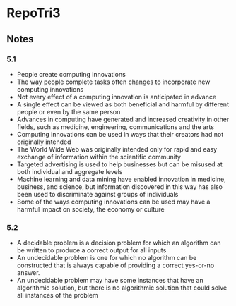 # RepoTri3

## Notes
### 5.1
- People create computing innovations
- The way people complete tasks often changes to incorporate new computing innovations
- Not every effect of a computing innovation is anticipated in advance
- A single effect can be viewed as both beneficial and harmful by different people or even by the same person
- Advances in computing have generated and increased creativity in other fields, such as medicine, engineering, communications and the arts
- Computing innovations can be used in ways that their creators had not originally intended
- The World Wide Web was originally intended only for rapid and easy exchange of information within the scientific community
- Targeted advertising is used to help businesses but can be misused at both individual and aggregate levels
- Machine learning and data mining have enabled innovation in medicine, business, and science, but information discovered in this way has also been used to discriminate against groups of individuals
- Some of the ways computing innovations can be used may have a  harmful impact on society, the economy or culture

### 5.2
- A decidable problem is a decision problem for which an algorithm can be written to produce a correct output for all inputs
- An undecidable problem is one for which no algorithm can be constructed that is always capable of providing a correct yes-or-no answer.
- An undecidable problem may have some instances that have an algorithmic solution, but there is no algorithmic solution that could solve all instances of the problem

